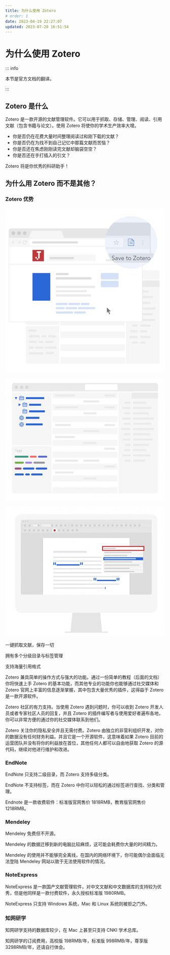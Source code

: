 ```yaml
---
title: 为什么使用 Zotero
# order: 1
date: 2023-04-19 22:27:07
updated: 2023-07-20 16:51:54
---
```


# 为什么使用 Zotero

::: info

本节是官方文档的翻译。

:::

## Zotero 是什么

Zotero 是一款开源的文献管理软件。它可以用于抓取、存储、管理、阅读、引用文献（包含书籍与论文）。使用 Zotero 将使你的学术生产效率大增。

- 你是否仍在花费大量时间整理阅读过和刚下载的文献？
- 你是否仍在为找不到自己记忆中那篇文献而苦恼？
- 你是否还在焦虑刚刚读完文献却脑袋空空？
- 你是否还在手打插入的引文？

Zotero 将是你优秀的科研助手！

## 为什么用 Zotero 而不是其他？

### Zotero 优势

![浏览器快速抓取文献至Zotero](../assets/image-zotero官方-渲染图-connector.png)

![清晰明了的分层管理及标签分类](../assets/image-zotero官方-渲染图-管理条目.png)

![写作时方便快速的插入引文](../assets/image-zotero官方-插入引文.png)

一键抓取文献，保存一切

拥有多个分级目录与标签管理

支持海量引用格式

Zotero 兼具简单的操作方式与强大的功能。通过一份简单的教程（后面的文档）你将快速上手 Zotero 的基本功能，而其他专业的功能你也能够通过社交媒体和 Zotero 官网上丰富的信息逐渐掌握，其中包含大量优秀的插件，这得益于 Zotero 是一款开源软件。

Zotero 社区的有力支持。当使用 Zotero 遇到问题时，你可以收到 Zotero 开发人员或者专家社区人员的回复，并且 Zotero 的插件编写者与使用爱好者遍布各地，你可以非常方便的通过你的社交媒体联系到他们。

Zotero 关注你的隐私安全并且无需付费。Zotero 由独立的非营利组织开发，对你的数据没有任何财务利益。并且它是一个开源软件，这意味着如果 Zotero 目前的运营团队并没有将你的利益放在首位，其他任何人都可以自由地获取 Zotero 的源代码，继续对他进行维护和改进。

### EndNote

EndNote 只支持二级目录，而 Zotero 支持多级分类。

EndNote 不支持标签，而在 Zotero 中你可以轻松的通过标签进行查找、分类和管理。

Endnote 是一款收费软件：标准版官网售价 1818RMB，教育版官网售价 1218RMB。

### Mendeley

Mendeley 免费但不开源。

Mendeley 的数据迁移到新的电脑比较麻烦，这可能会耗费你大量的时间精力。

Mendeley 的使用并不能够完全离线，在国内的网络环境下，你可能偶尔会面临无法登陆 Mendeley 网站以致于无法使用软件的情况。

### NoteExpress

NoteExpress 是一款国产文献管理软件，对中文文献和中文数据库的支持较为优秀，但是他同样是一款付费软件，永久授权标准版 1980RMB。

NoteExpress 只支持 Windows 系统，Mac 和 Linux 系统则被拒之门外。

### 知网研学

知网研学支持的数据库较少，在 Mac 上甚至只支持 CNKI 学术总库。

知网研学的订阅费用，高校版 198RMB/年，标准版 998RMB/年，尊享版 3298RMB/年，还请自行体会。
